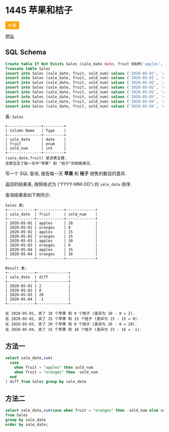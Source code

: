 # 1445 苹果和桔子

<span style="background-color: #ffa500; color: #fff; padding: 4px 8px; border-radius: 4px;">中等</span>


[地址](https://leetcode.cn/problems/apples-oranges/?envType=study-plan-v2&envId=sql-premium-50)

## SQL Schema
```sql
Create table If Not Exists Sales (sale_date date, fruit ENUM('apples', 'oranges'), sold_num int)
Truncate table Sales
insert into Sales (sale_date, fruit, sold_num) values ('2020-05-01', 'apples', '10')
insert into Sales (sale_date, fruit, sold_num) values ('2020-05-01', 'oranges', '8')
insert into Sales (sale_date, fruit, sold_num) values ('2020-05-02', 'apples', '15')
insert into Sales (sale_date, fruit, sold_num) values ('2020-05-02', 'oranges', '15')
insert into Sales (sale_date, fruit, sold_num) values ('2020-05-03', 'apples', '20')
insert into Sales (sale_date, fruit, sold_num) values ('2020-05-03', 'oranges', '0')
insert into Sales (sale_date, fruit, sold_num) values ('2020-05-04', 'apples', '15')
insert into Sales (sale_date, fruit, sold_num) values ('2020-05-04', 'oranges', '16')
```

表: `Sales`

```
+---------------+---------+
| Column Name   | Type    |
+---------------+---------+
| sale_date     | date    |
| fruit         | enum    | 
| sold_num      | int     | 
+---------------+---------+
(sale_date,fruit) 是该表主键.
该表包含了每一天中"苹果" 和 "桔子"的销售情况.
```

 

写一个 SQL 查询, 报告每一天 **苹果** 和 **桔子** 销售的数目的差异.

返回的结果表, 按照格式为 ('YYYY-MM-DD') 的 `sale_date` 排序.

查询结果表如下例所示:

 

```
Sales 表:
+------------+------------+-------------+
| sale_date  | fruit      | sold_num    |
+------------+------------+-------------+
| 2020-05-01 | apples     | 10          |
| 2020-05-01 | oranges    | 8           |
| 2020-05-02 | apples     | 15          |
| 2020-05-02 | oranges    | 15          |
| 2020-05-03 | apples     | 20          |
| 2020-05-03 | oranges    | 0           |
| 2020-05-04 | apples     | 15          |
| 2020-05-04 | oranges    | 16          |
+------------+------------+-------------+

Result 表:
+------------+--------------+
| sale_date  | diff         |
+------------+--------------+
| 2020-05-01 | 2            |
| 2020-05-02 | 0            |
| 2020-05-03 | 20           |
| 2020-05-04 | -1           |
+------------+--------------+

在 2020-05-01, 卖了 10 个苹果 和 8 个桔子 (差异为 10 - 8 = 2).
在 2020-05-02, 卖了 15 个苹果 和 15 个桔子 (差异为 15 - 15 = 0).
在 2020-05-03, 卖了 20 个苹果 和 0 个桔子 (差异为 20 - 0 = 20).
在 2020-05-04, 卖了 15 个苹果 和 16 个桔子 (差异为 15 - 16 = -1).
```


## 方法一
```sql
select sale_date,sum(
  case 
    when fruit = "apples" then sold_num
    when fruit = "oranges" then -sold_num
  end
) diff from Sales group by sale_date 
```

## 方法二
```sql
select sale_date,sum(case when fruit = "oranges" then -sold_num else sold_num end)as diff
from Sales
group by sale_date
order by sale_date;
```

